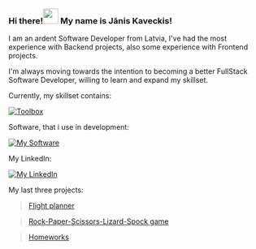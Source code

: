 ### Hi there!<img src="https://raw.githubusercontent.com/MartinHeinz/MartinHeinz/master/wave.gif" width="30px"> My name is Jānis Kaveckis!

I am an ardent Software Developer from Latvia, I've had the most experience with Backend projects, also some experience with Frontend projects.

I'm always moving towards the intention to becoming a better FullStack Software Developer, willing to learn and expand my skillset.

Currently, my skillset contains:

[![Toolbox](https://skillicons.dev/icons?i=java,spring,js,nodejs,maven,gradle,postgres,git)](https://skillicons.dev)

Software, that i use in development:

[![My Software](https://skillicons.dev/icons?i=idea,vscode,docker,postman)](https://skillicons.dev)

My LinkedIn:

[![My LinkedIn](https://skillicons.dev/icons?i=linkedin)](https://www.linkedin.com/in/janiskaveckis/) 

My last three projects:

> [Flight planner](https://github.com/probzyg/flight-planner)

> [Rock-Paper-Scissors-Lizard-Spock game](https://github.com/probzyg/r-p-s-l-sp)

> [Homeworks](https://github.com/probzyg/homeworks)
